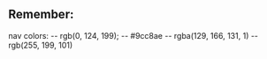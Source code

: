 ## Remember:

nav colors:
-- rgb(0, 124, 199);
-- #9cc8ae
-- rgba(129, 166, 131, 1)
-- rgb(255, 199, 101)
